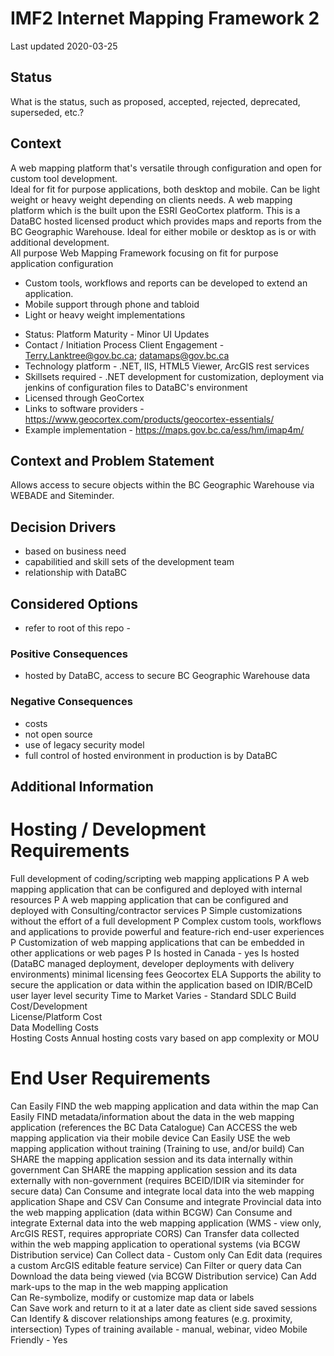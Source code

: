# IMF2 Internet Mapping Framework 2

Last updated 2020-03-25

## Status

What is the status, such as proposed, accepted, rejected, deprecated, superseded, etc.?

## Context

A web mapping platform that's versatile through configuration and open for custom tool development.  
Ideal for fit for purpose applications, both desktop and mobile.  Can be light weight or heavy weight depending on clients needs.
A web mapping platform which is the built upon the ESRI GeoCortex platform. 
This is a DataBC hosted licensed product which provides maps and reports from the BC Geographic Warehouse. 
Ideal for either mobile or desktop as is or with additional development.  
All purpose Web Mapping Framework focusing on fit for purpose application configuration 
-  Custom tools, workflows and reports can be developed to extend an application.
-  Mobile support through phone and tabloid
-  Light or heavy weight implementations

* Status: Platform Maturity - Minor UI Updates
* Contact / Initiation Process	Client Engagement - Terry.Lanktree@gov.bc.ca; datamaps@gov.bc.ca
* Technology platform - .NET, IIS, HTML5 Viewer, ArcGIS rest services
* Skillsets required - .NET development for customization, deployment via jenkins of configuration files to DataBC's environment
* Licensed through GeoCortex
* Links to software providers - https://www.geocortex.com/products/geocortex-essentials/
* Example implementation - https://maps.gov.bc.ca/ess/hm/imap4m/


## Context and Problem Statement

Allows access to secure objects within the BC Geographic Warehouse via WEBADE and Siteminder.

## Decision Drivers

* based on business need
* capabilitied and skill sets of the development team
* relationship with DataBC

## Considered Options

* refer to root of this repo - 


### Positive Consequences 

* hosted by DataBC, access to secure BC Geographic Warehouse data


### Negative Consequences 

* costs
* not open source
* use of legacy security model
* full control of hosted environment in production is by DataBC


## Additional Information

# Hosting / Development Requirements
Full development of coding/scripting web mapping applications	P
A web mapping application that can be configured and deployed with internal resources	P
A web mapping application that can be configured and deployed with Consulting/contractor services	P
Simple customizations without the effort of a full development	P
Complex custom tools, workflows and applications to provide powerful and feature-rich end-user experiences	P
Customization of web mapping applications that can be embedded in other applications or web pages	P
Is hosted in Canada	- yes
Is hosted (DataBC managed deployment, developer deployments with delivery environments)	
minimal licensing fees	Geocortex ELA
Supports the ability to secure the application or data within the application based on IDIR/BCeID user layer level security	
Time to Market	Varies - Standard SDLC
Build Cost/Development	
License/Platform Cost	
Data Modelling Costs	
Hosting Costs	Annual hosting costs vary based on app complexity or MOU

# End User Requirements	
Can Easily FIND the web mapping application and data within the map	
Can Easily FIND metadata/information about the data in the web mapping application (references the BC Data Catalogue)
Can ACCESS the web mapping application via their mobile device
Can Easily USE the web mapping application without training (Training to use, and/or build)	
Can SHARE the mapping application session and its data internally within government	
Can SHARE the mapping application session and its data externally with non-government  (requires BCEID/IDIR via siteminder for secure data)
Can Consume and integrate local data into the web mapping application	Shape and CSV
Can Consume and integrate Provincial data into the web mapping application	(data within BCGW)
Can Consume and integrate External data into the web mapping application (WMS - view only, ArcGIS REST, requires appropriate CORS)
Can Transfer data collected within the web mapping application to operational systems  (via BCGW Distribution service)
Can Collect data - Custom only
Can Edit data (requires a custom ArcGIS editable feature service)
Can Filter or query data
Can Download the data being viewed	(via BCGW Distribution service)
Can Add mark-ups to the map in the web mapping application	
Can Re-symbolize, modify or customize map data or labels	
Can Save work and return to it at a later date as client side saved sessions
Can Identify & discover relationships among features (e.g. proximity, intersection)	
Types of training available	- manual, webinar, video
Mobile Friendly	- Yes

